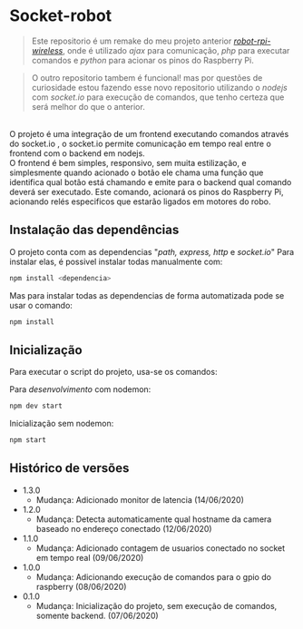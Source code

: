 # Socket-robot
> Este repositorio é um remake do meu projeto anterior [_robot-rpi-wireless_][robot-rpi-wireless], onde é utilizado _ajax_ para comunicação, _php_ para executar comandos e _python_ para acionar os pinos do Raspberry Pi.

> O outro repositorio tambem é funcional! mas por questões de curiosidade estou fazendo esse novo repositorio utilizando o _nodejs_ com _socket.io_ para execução de comandos, que tenho certeza que será melhor do que o anterior.
<br>
O projeto é uma integração de um frontend executando comandos através do socket.io , o socket.io permite comunicação em tempo real entre o frontend com o backend em nodejs.<br>
O frontend é bem simples, responsivo, sem muita estilização, e simplesmente quando acionado o botão ele chama uma função que identifica qual botão está chamando e emite para o backend qual comando deverá ser executado.
Este comando, acionará os pinos do Raspberry Pi, acionando relés especificos que estarão ligados em motores do robo.

## Instalação das dependências

O projeto conta com as dependencias "_path, express, http_ e _socket.io_"
Para instalar elas, é possivel instalar todas manualmente com:
```sh
npm install <dependencia>
```
Mas para instalar todas as dependencias de forma automatizada pode se usar o comando:
```sh
npm install
```

## Inicialização

Para executar o script do projeto, usa-se os comandos:

Para *desenvolvimento* com nodemon:
```sh
npm dev start
```

Inicialização sem nodemon:
```sh
npm start
```

## Histórico de versões
* 1.3.0
    * Mudança: Adicionado monitor de latencia (14/06/2020)
* 1.2.0
    * Mudança: Detecta automaticamente qual hostname da camera baseado no endereço conectado (12/06/2020)
* 1.1.0
    * Mudança: Adicionado contagem de usuarios conectado no socket em tempo real (09/06/2020)
* 1.0.0
    * Mudança: Adicionando execução de comandos para o gpio do raspberry (08/06/2020)
* 0.1.0
    * Mudança: Inicialização do projeto, sem execução de comandos, somente backend. (07/06/2020)
    
[robot-rpi-wireless]: https://github.com/dduartee/robot-rpi-wireless

